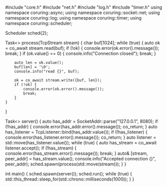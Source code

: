 #include "core.h"
#include "net.h"
#include "log.h"
#include "timer.h"
using namespace coruring::async;
using namespace coruring::socket::net;
using namespace coruring::log;
using namespace coruring::timer;
using namespace coruring::scheduler;

Scheduler sched{2};

Task<> process(TcpStream stream) {
    char buf[1024];
    while (true) {
        auto ok = co_await stream.read(buf);
        if (!ok) {
            console.error(ok.error().message());
            break;
        }
        if (ok.value() == 0) {
            console.info("Connection closed");
            break;
        }

        auto len = ok.value();
        buf[len] = '\0';
        console.info("read {}", buf);

        ok = co_await stream.write({buf, len});
        if (!ok) {
            console.error(ok.error().message());
            break;
        }
    }
}

Task<> server() {
    auto has_addr = SocketAddr::parse("127.0.0.1", 8080);
    if (!has_addr) {
        console.error(has_addr.error().message());
        co_return;
    }
    auto has_listener = TcpListener::bind(has_addr.value());
    if (!has_listener) {
        console.error(has_listener.error().message());
        co_return;
    }
    auto listener = std::move(has_listener.value());
    while (true) {
        auto has_stream = co_await listener.accept();
        if (!has_stream) {
            console.error(has_stream.error().message());
            break;
        }
        auto& [stream, peer_addr] = has_stream.value();
        console.info("Accepted connection {}", peer_addr);
        sched.spawn(process(std::move(stream)));
    }
}

int main() {
    sched.spawn(server());
    sched.run();
    while (true) {
        std::this_thread::sleep_for(std::chrono::milliseconds(1000));
    }
}

